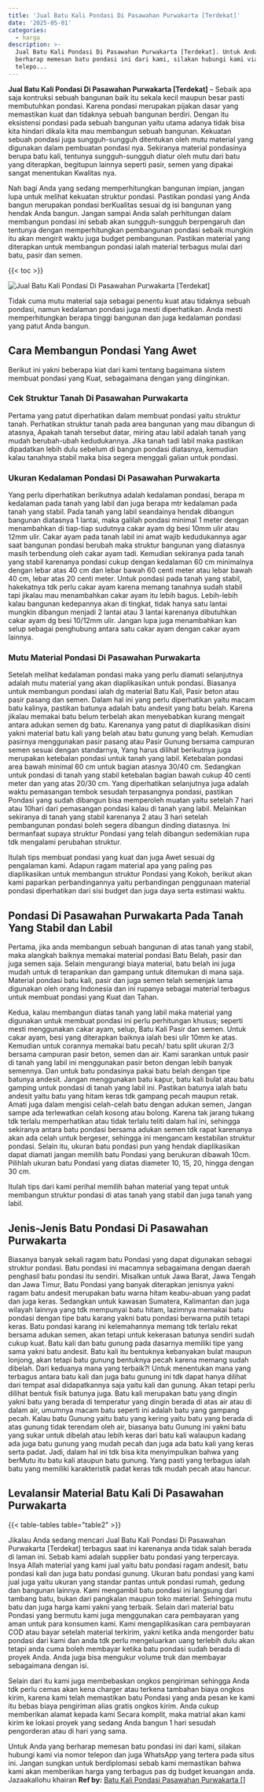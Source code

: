 ```yaml
---
title: 'Jual Batu Kali Pondasi Di Pasawahan Purwakarta [Terdekat]'
date: '2025-05-01'
categories:
  - harga
description: >-
  Jual Batu Kali Pondasi Di Pasawahan Purwakarta [Terdekat]. Untuk Anda yang
  berharap memesan batu pondasi ini dari kami, silakan hubungi kami via nomor
  telepo...
---
```


**Jual Batu Kali Pondasi Di Pasawahan Purwakarta \[Terdekat\]** – Sebaik apa saja kontruksi sebuah bangunan baik itu sekala kecil maupun besar pasti membutuhkan pondasi. Karena pondasi merupakan pijakan dasar yang memastikan kuat dan tidaknya sebuah bangunan berdiri. Dengan itu eksistensi pondasi pada sebuah bangunan yaitu utama adanya tidak bisa kita hindari dikala kita mau membangun sebuah bangunan. Kekuatan sebuah pondasi juga sungguh-sungguh ditentukan oleh mutu material yang digunakan dalam pembuatan pondasi nya. Sekiranya material pondasinya berupa batu kali, tentunya sungguh-sungguh diatur oleh mutu dari batu yang diterapkan, begitupun lainnya seperti pasir, semen yang dipakai sangat menentukan Kwalitas nya.

Nah bagi Anda yang sedang memperhitungkan bangunan impian, jangan lupa untuk melihat kekuatan struktur pondasi. Pastikan pondasi yang Anda bangun merupakan pondasi berKualitas sesuai dg isi bangunan yang hendak Anda bangun. Jangan sampai Anda salah perhitungan dalam membangun pondasi ini sebab akan sungguh-sungguh berpengaruh dan tentunya dengan memperhitungkan pembangunan pondasi sebaik mungkin itu akan mengirit waktu juga budget pembangunan. Pastikan material yang diterapkan untuk membangun pondasi ialah material terbagus mulai dari batu, pasir dan semen.

{{< toc >}}

![Jual Batu Kali Pondasi Di Pasawahan Purwakarta [Terdekat]](/images/jual-batu-kali-16.png)

Tidak cuma mutu material saja sebagai penentu kuat atau tidaknya sebuah pondasi, namun kedalaman pondasi juga mesti diperhatikan. Anda mesti memperhitungkan berapa tinggi bangunan dan juga kedalaman pondasi yang patut Anda bangun.

## Cara Membangun Pondasi Yang Awet

Berikut ini yakni beberapa kiat dari kami tentang bagaimana sistem membuat pondasi yang Kuat, sebagaimana dengan yang diinginkan.

### Cek Struktur Tanah Di Pasawahan Purwakarta

Pertama yang patut diperhatikan dalam membuat pondasi yaitu struktur tanah. Perhatikan struktur tanah pada area bangunan yang mau dibangun di atasnya, Apakah tanah tersebut datar, miring atau labil adalah tanah yang mudah berubah-ubah kedudukannya. Jika tanah tadi labil maka pastikan dipadatkan lebih dulu sebelum di bangun pondasi diatasnya, kemudian kalau tanahnya stabil maka bisa segera menggali galian untuk pondasi.

### Ukuran Kedalaman Pondasi Di Pasawahan Purwakarta

Yang perlu diperhatikan berikutnya adalah kedalaman pondasi, berapa m kedalaman pada tanah yang labil dan juga berapa mtr kedalaman pada tanah yang stabil. Pada tanah yang labil seandainya hendak dibangun bangunan diatasnya 1 lantai, maka galilah pondasi minimal 1 meter dengan menambahkan di tiap-tiap sudutnya cakar ayam dg besi 10mm ulir atau 12mm ulir. Cakar ayam pada tanah labil ini amat wajib kedudukannya agar saat bangunan pondasi berubah maka struktur bangunan yang diatasnya masih terbendung oleh cakar ayam tadi. Kemudian sekiranya pada tanah yang stabil karenanya pondasi cukup dengan kedalaman 60 cm minimalnya dengan lebar atas 40 cm dan lebar bawah 60 centi meter atau lebar bawah 40 cm, lebar atas 20 centi meter. Untuk pondasi pada tanah yang stabil, hakekatnya tdk perlu cakar ayam karena memang tanahnya sudah stabil tapi jikalau mau menambahkan cakar ayam itu lebih bagus. Lebih-lebih kalau bangunan kedepannya akan di tingkat, tidak hanya satu lantai mungkin dibangun menjadi 2 lantai atau 3 lantai karenanya dibutuhkan cakar ayam dg besi 10/12mm ulir. Jangan lupa juga menambahkan kan selup sebagai penghubung antara satu cakar ayam dengan cakar ayam lainnya.

### Mutu Material Pondasi Di Pasawahan Purwakarta

Setelah melihat kedalaman pondasi maka yang perlu diamati selanjutnya adalah mutu material yang akan diaplikasikan untuk pondasi. Biasanya untuk membangun pondasi ialah dg material Batu Kali, Pasir beton atau pasir pasang dan semen. Dalam hal ini yang perlu diperhatikan yaitu macam batu kalinya, pastikan batunya adalah batu andesit yang batu belah. Karena jikalau memakai batu belum terbelah akan menyebabkan kurang mengait antara adukan semen dg batu. Karenanya yang patut di diaplikasikan disini yakni material batu kali yang belah atau batu gunung yang belah. Kemudian pasirnya menggunakan pasir pasang atau Pasir Gunung bersama campuran semen sesuai dengan standarnya, Yang harus dilihat berikutnya juga merupakan ketebalan pondasi untuk tanah yang labil. Ketebalan pondasi area bawah minimal 60 cm untuk bagian atasnya 30/40 cm. Sedangkan untuk pondasi di tanah yang stabil ketebalan bagian bawah cukup 40 centi meter dan yang atas 20/30 cm. Yang diperhatikan selanjutnya juga adalah waktu pemasangan tembok sesudah terpasangnya pondasi, pastikan Pondasi yang sudah dibangun bisa memperoleh muatan yaitu setelah 7 hari atau 10hari dari pemasangan pondasi kalau di tanah yang labil. Melainkan sekiranya di tanah yang stabil karenanya 2 atau 3 hari setelah pembangunan pondasi boleh segera dibangun dinding diatasnya. Ini bermanfaat supaya struktur Pondasi yang telah dibangun sedemikian rupa tdk mengalami perubahan struktur.

Itulah tips membuat pondasi yang kuat dan juga Awet sesuai dg pengalaman kami. Adapun ragam material apa yang paling pas diaplikasikan untuk membangun struktur Pondasi yang Kokoh, berikut akan kami paparkan perbandingannya yaitu perbandingan penggunaan material pondasi diperhatikan dari sisi budget dan juga daya serta estimasi waktu.

## Pondasi Di Pasawahan Purwakarta Pada Tanah Yang Stabil dan Labil

Pertama, jika anda membangun sebuah bangunan di atas tanah yang stabil, maka alangkah baiknya memakai material pondasi Batu Belah, pasir dan juga semen saja. Selain mengurangi biaya material, batu belah ini juga mudah untuk di terapankan dan gampang untuk ditemukan di mana saja. Material pondasi batu kali, pasir dan juga semen telah semenjak lama digunakan oleh orang Indonesia dan ini rupanya sebagai material terbagus untuk membuat pondasi yang Kuat dan Tahan.

Kedua, kalau membangun diatas tanah yang labil maka material yang digunakan untuk membuat pondasi ini perlu perhitungan khusus; seperti mesti menggunakan cakar ayam, selup, Batu Kali Pasir dan semen. Untuk cakar ayam, besi yang diterapkan baiknya ialah besi ulir 10mm ke atas. Kemudian untuk corannya memakai batu pecah/ batu split ukuran 2/3 bersama campuran pasir beton, semen dan air. Kami sarankan untuk pasir di tanah yang labil ini menggunakan pasir beton dengan lebih banyak semennya. Dan untuk batu pondasinya pakai batu belah dengan tipe batunya andesit. Jangan menggunakan batu kapur, batu kali bulat atau batu gamping untuk pondasi di tanah yang labil ini. Pastikan batunya ialah batu andesit yaitu batu yang hitam keras tdk gampang pecah maupun retak. Amati juga dalam mengisi celah-celah batu dengan adukan semen, Jangan sampe ada terlewatkan celah kosong atau bolong. Karena tak jarang tukang tdk terlalu memperhatikan atau tidak terlalu teliti dalam hal ini, sehingga sekiranya antara batu pondasi bersama adukan semen tdk rapat karenanya akan ada celah untuk bergeser, sehingga ini mengancam kestabilan struktur pondasi. Selain itu, ukuran batu pondasi pun yang hendak diaplikasikan dapat diamati jangan memilih batu Pondasi yang berukuran dibawah 10cm. Pilihlah ukuran batu Pondasi yang diatas diameter 10, 15, 20, hingga dengan 30 cm.

Itulah tips dari kami perihal memilih bahan material yang tepat untuk membangun struktur pondasi di atas tanah yang stabil dan juga tanah yang labil.

## Jenis-Jenis Batu Pondasi Di Pasawahan Purwakarta

Biasanya banyak sekali ragam batu Pondasi yang dapat digunakan sebagai struktur pondasi. Batu pondasi ini macamnya sebagaimana dengan daerah penghasil batu pondasi itu sendiri. Misalkan untuk Jawa Barat, Jawa Tengah dan Jawa Timur, Batu Pondasi yang banyak diterapkan jenisnya yakni ragam batu andesit merupakan batu warna hitam keabu-abuan yang padat dan juga keras. Sedangkan untuk kawasan Sumatera, Kalimantan dan juga wilayah lainnya yang tdk mempunyai batu hitam, lazimnya memakai batu pondasi dengan tipe batu karang yakni batu pondasi berwarna putih tetapi keras. Batu pondasi karang ini kelemahannya memang tdk terlalu rekat bersama adukan semen, akan tetapi untuk kekerasan batunya sendiri sudah cukup kuat. Batu kali dan batu gunung pada dasarnya memiliki tipe yang sama yakni batu andesit. Batu kali itu bentuknya kebanyakan bulat maupun lonjong, akan tetapi batu gunung bentuknya pecah karena memang sudah dibelah. Dari keduanya mana yang terbaik?! Untuk menentukan mana yang terbagus antara batu kali dan juga batu gunung ini tdk dapat hanya dilihat dari tempat asal didapatkannya saja yaitu kali dan gunung. Akan tetapi perlu dilihat bentuk fisik batunya juga. Batu kali merupakan batu yang dingin yakni batu yang berada di temperatur yang dingin berada di atas air atau di dalam air, umumnya macam batu seperti ini adalah batu yang gampang pecah. Kalau batu Gunung yaitu batu yang kering yaitu batu yang berada di atas gunung tidak terendam oleh air, biasanya batu Gunung ini yakni batu yang sukar untuk dibelah atau lebih keras dari batu kali walaupun kadang ada juga batu gunung yang mudah pecah dan juga ada batu kali yang keras serta padat. Jadi, dalam hal ini tdk bisa kita menyimpulkan bahwa yang berMutu itu batu kali ataupun batu gunung. Yang pasti yang terbagus ialah batu yang memiliki karakteristik padat keras tdk mudah pecah atau hancur.

## Levalansir Material Batu Kali Di Pasawahan Purwakarta

{{< table-tables table="table2" >}}

Jikalau Anda sedang mencari Jual Batu Kali Pondasi Di Pasawahan Purwakarta \[Terdekat\] terbagus saat ini karenanya anda tidak salah berada di laman ini. Sebab kami adalah supplier batu pondasi yang terpercaya. Insya Allah material yang kami jual yaitu batu pondasi ragam andesit, batu pondasi kali dan juga batu pondasi gunung. Ukuran batu pondasi yang kami jual juga yaitu ukuran yang standar pantas untuk pondasi rumah, gedung dan bangunan lainnya. Kami mengambil batu pondasi ini langsung dari tambang batu, bukan dari pangkalan maupun toko material. Sehingga mutu batu dan juga harga kami yakni yang terbaik. Selain dari material batu Pondasi yang bermutu kami juga menggunakan cara pembayaran yang aman untuk para konsumen kami. Kami mengaplikasikan cara pembayaran COD atau bayar setelah material terkirim, yakni ketika anda mengorder batu pondasi dari kami dan anda tdk perlu mengeluarkan uang terlebih dulu akan tetapi anda cuma boleh membayar ketika batu pondasi sudah berada di proyek Anda. Anda juga bisa mengukur volume truk dan membayar sebagaimana dengan isi.

Selain dari itu kami juga membebaskan ongkos pengiriman sehingga Anda tdk perlu cemas akan kena charger atau terkena tambahan biaya ongkos kirim, karena kami telah memastikan batu Pondasi yang anda pesan ke kami itu bebas biaya pengiriman alias gratis ongkos kirim. Anda cukup memberikan alamat kepada kami Secara komplit, maka matrial akan kami kirim ke lokasi proyek yang sedang Anda bangun 1 hari sesudah pengorderan atau di hari yang sama.

Untuk Anda yang berharap memesan batu pondasi ini dari kami, silakan hubungi kami via nomor telepon dan juga WhatsApp yang tertera pada situs ini. Jangan sungkan untuk berdiplomasi sebab kami memastikan bahwa kami akan memberikan harga yang terbagus pas dg budget keuangan anda. Jazaakallohu khairan
**Ref by:** [Batu Kali Pondasi Pasawahan Purwakarta []](https://id.wikipedia.org/wiki/Batu)
